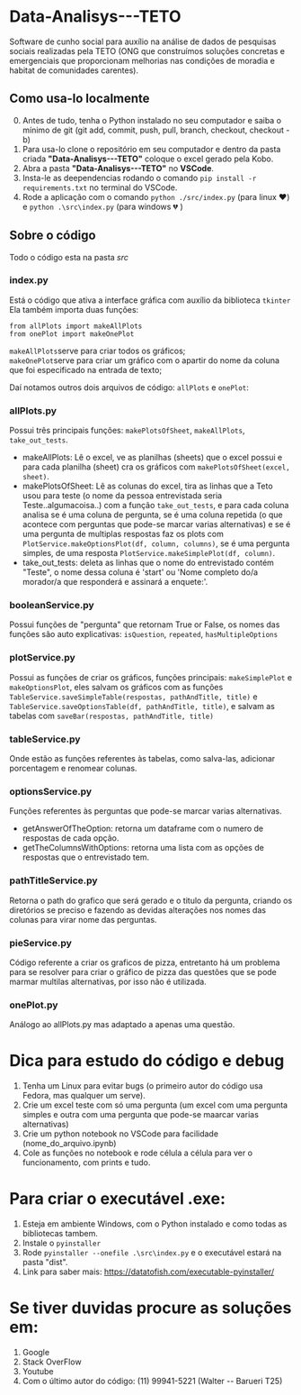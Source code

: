 # Data-Analisys---TETO
Software de cunho social para auxílio na análise de dados de pesquisas sociais realizadas pela TETO (ONG que construímos soluções concretas e emergenciais que proporcionam melhorias nas condições de moradia e habitat de comunidades carentes).


## Como usa-lo localmente

0. Antes de tudo, tenha o Python instalado no seu computador e saiba o mínimo de git (git add, commit, push, pull, branch, checkout, checkout -b)
1. Para usa-lo clone o repositório em seu computador e dentro da pasta criada **"Data-Analisys---TETO"** coloque o excel gerado pela Kobo.
2. Abra a pasta **"Data-Analisys---TETO"** no **VSCode**.
3. Insta-le as deependencias rodando o comando `pip install -r requirements.txt` no terminal do VSCode.
4. Rode a aplicação com o comando `python ./src/index.py` (para linux ❤️) e `python .\src\index.py` (para windows 💔 )

## Sobre o código

Todo o código esta na pasta _src_

### index.py

Está o código que ativa a interface gráfica com auxílio da biblioteca `tkinter`
Ela também importa duas funções:

```
from allPlots import makeAllPlots
from onePlot import makeOnePlot
```

`makeAllPlots`serve para criar todos os gráficos;  
`makeOnePlot`serve para criar um gráfico com o apartir do nome da coluna que foi especificado na entrada de texto;

Daí notamos outros dois arquivos de código: `allPlots` e `onePlot`:

### allPlots.py

Possui três principais funções: `makePlotsOfSheet`, `makeAllPlots`, `take_out_tests`.

- makeAllPlots: Lê o excel, ve as planilhas (sheets) que o excel possui e para cada planilha (sheet) cra os gráficos com `makePlotsOfSheet(excel, sheet)`.
- makePlotsOfSheet: Lê as colunas do excel, tira as linhas que a Teto usou para teste (o nome da pessoa entrevistada seria Teste..algumacoisa..) com a função `take_out_tests`, e para cada coluna analisa se é uma coluna de pergunta, se é uma coluna repetida (o que acontece com perguntas que pode-se marcar varias alternativas) e se é uma pergunta de multiplas respostas faz os plots com `PlotService.makeOptionsPlot(df, column, columns)`, se é uma pergunta simples, de uma resposta `PlotService.makeSimplePlot(df, column)`.
- take_out_tests: deleta as linhas que o nome do entrevistado contém "Teste", o nome dessa coluna é 'start' ou 'Nome completo do/a morador/a que responderá e assinará a enquete:'.

### booleanService.py

Possui funções de "pergunta" que retornam True or False, os nomes das funções são auto explicativas: `isQuestion`, `repeated`, `hasMultipleOptions`

### plotService.py

Possui as funções de criar os gráficos, funções principais: `makeSimplePlot` e `makeOptionsPlot`, eles salvam os gráficos com as funções `TableService.saveSimpleTable(respostas, pathAndTitle, title)` e `TableService.saveOptionsTable(df, pathAndTitle, title)`, e salvam as tabelas com `saveBar(respostas, pathAndTitle, title)`

### tableService.py

Onde estão as funções referentes às tabelas, como salva-las, adicionar porcentagem e renomear colunas.

### optionsService.py

Funções referentes às perguntas que pode-se marcar varias alternativas.

- getAnswerOfTheOption: retorna um dataframe com o numero de respostas de cada opção.
- getTheColumnsWithOptions: retorna uma lista com as opções de respostas que o entrevistado tem.

### pathTitleService.py

Retorna o path do grafico que será gerado e o titulo da pergunta, criando os diretórios se preciso e fazendo as devidas alterações nos nomes das colunas para virar nome das perguntas.

### pieService.py

Código referente a criar os graficos de pizza, entretanto há um problema para se resolver para criar o gráfico de pizza das questões que se pode marmar multilas alternativas, por isso não é utilizada.

### onePlot.py

Análogo ao allPlots.py mas adaptado a apenas uma questão.

# Dica para estudo do código e debug

1. Tenha um Linux para evitar bugs (o primeiro autor do código usa Fedora, mas qualquer um serve).
2. Crie um excel teste com só uma pergunta (um excel com uma pergunta simples e outra com uma pergunta que pode-se maarcar varias alternativas)
3. Crie um python notebook no VSCode para facilidade (nome_do_arquivo.ipynb)
4. Cole as funções no notebook e rode célula a célula para ver o funcionamento, com prints e tudo.

# Para criar o executável .exe:

1. Esteja em ambiente Windows, com o Python instalado e como todas as bibliotecas tambem.
2. Instale o `pyinstaller`
3. Rode `pyinstaller --onefile .\src\index.py` e o executável estará na pasta "dist".
4. Link para saber mais: https://datatofish.com/executable-pyinstaller/

# Se tiver duvidas procure as soluções em:

1. Google
2. Stack OverFlow
3. Youtube
4. Com o último autor do código: (11) 99941-5221 (Walter -- Barueri T25)
